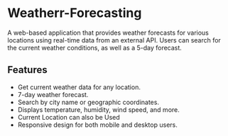 # Weatherr-Forecasting
A web-based application that provides weather forecasts for various locations using real-time data from an external API. Users can search for the current weather conditions, as well as a 5-day forecast.
## Features
- Get current weather data for any location.
- 7-day weather forecast.
- Search by city name or geographic coordinates.
- Displays temperature, humidity, wind speed, and more.
- Current Location can also be Used
- Responsive design for both mobile and desktop users.
